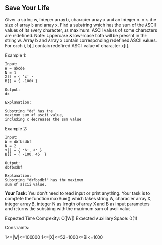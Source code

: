 ## Save Your Life

Given a string w, integer array b,  character array x and an integer n. n is the size of array b and array x. Find a substring which has the sum of the ASCII values of its every character, as maximum. ASCII values of some characters are redefined.
Note: Uppercase & lowercase both will be present in the string w. Array b and Array x contain corresponding redefined ASCII values. For each i, b[i] contain redefined ASCII value of character x[i].

Example 1:

```
Input:
W = abcde
N = 1
X[] = { 'c' }
B[] = { -1000 }

Output:
de

Explanation:

Substring "de" has the
maximum sum of ascii value,
including c decreases the sum value

```
Example 2:

```
Input:
W = dbfbsdbf 
N = 2
X[] = { 'b','s' }
B[] = { -100, 45  }

Output:
dbfbsdbf

Explanation:
Substring "dbfbsdbf" has the maximum
sum of ascii value.
```
**Your Task:**
You don't need to read input or print anything. Your task is to complete the function maxSum() which takes string W, character array X, integer array B, integer N as length of array X and B as input parameters and returns the substring with the maximum sum of ascii value.
 

Expected Time Complexity: O(|W|)
Expected Auxiliary Space: O(1)


Constraints:

1<=|W|<=100000
1<=|X|<=52
-1000<=Bi<=1000
